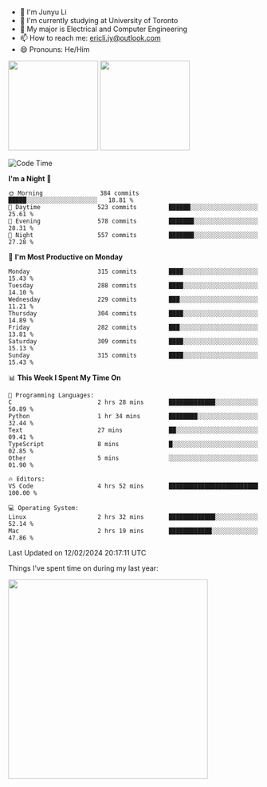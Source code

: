 ### 
- 👨 I'm Junyu Li
- 📖 I'm currently studying at University of Toronto
- 🌱 My major is Electrical and Computer Engineering
- 📫 How to reach me: ericli.jy@outlook.com
- 😄 Pronouns: He/Him

<p align="left">  
  <img height="180em" src="https://github-readme-stats-sigma-five-48.vercel.app/api?username=ericjyli&theme=tokyonight&show_icons=true&count_private=true&include_orgs=true" />
  <img height="180em" src="https://github-readme-stats-sigma-five-48.vercel.app/api/top-langs/?username=ericjyli&theme=tokyonight&count_private=true&include_orgs=true&include_orgs=true&layout=compact" />
</p>

<!--START_SECTION:waka-->
![Code Time](http://img.shields.io/badge/Code%20Time-410%20hrs%2027%20mins-blue)

**I'm a Night 🦉** 

```text
🌞 Morning                384 commits         █████░░░░░░░░░░░░░░░░░░░░   18.81 % 
🌆 Daytime                523 commits         ██████░░░░░░░░░░░░░░░░░░░   25.61 % 
🌃 Evening                578 commits         ███████░░░░░░░░░░░░░░░░░░   28.31 % 
🌙 Night                  557 commits         ███████░░░░░░░░░░░░░░░░░░   27.28 % 
```
📅 **I'm Most Productive on Monday** 

```text
Monday                   315 commits         ████░░░░░░░░░░░░░░░░░░░░░   15.43 % 
Tuesday                  288 commits         ████░░░░░░░░░░░░░░░░░░░░░   14.10 % 
Wednesday                229 commits         ███░░░░░░░░░░░░░░░░░░░░░░   11.21 % 
Thursday                 304 commits         ████░░░░░░░░░░░░░░░░░░░░░   14.89 % 
Friday                   282 commits         ███░░░░░░░░░░░░░░░░░░░░░░   13.81 % 
Saturday                 309 commits         ████░░░░░░░░░░░░░░░░░░░░░   15.13 % 
Sunday                   315 commits         ████░░░░░░░░░░░░░░░░░░░░░   15.43 % 
```


📊 **This Week I Spent My Time On** 

```text
💬 Programming Languages: 
C                        2 hrs 28 mins       █████████████░░░░░░░░░░░░   50.89 % 
Python                   1 hr 34 mins        ████████░░░░░░░░░░░░░░░░░   32.44 % 
Text                     27 mins             ██░░░░░░░░░░░░░░░░░░░░░░░   09.41 % 
TypeScript               8 mins              █░░░░░░░░░░░░░░░░░░░░░░░░   02.85 % 
Other                    5 mins              ░░░░░░░░░░░░░░░░░░░░░░░░░   01.90 % 

🔥 Editors: 
VS Code                  4 hrs 52 mins       █████████████████████████   100.00 % 

💻 Operating System: 
Linux                    2 hrs 32 mins       █████████████░░░░░░░░░░░░   52.14 % 
Mac                      2 hrs 19 mins       ████████████░░░░░░░░░░░░░   47.86 % 
```


 Last Updated on 12/02/2024 20:17:11 UTC
<!--END_SECTION:waka-->

<p> Things I've spent time on during my last year: </p>
<img height="400em" src="https://github-readme-stats-git-master-ericjyli.vercel.app/api/wakatime?username=ericjyli&layout=compact&theme=tokyonight" />

<!--
Here are some ideas to get you started:

- 🔭 I’m currently working on ...
- 🌱 I’m currently learning ...
- 👯 I’m looking to collaborate on ...
- 🤔 I’m looking for help with ...
- 💬 Ask me about ...
- 📫 How to reach me: ...
- 😄 Pronouns: ...
- ⚡ Fun fact: ...
-->
